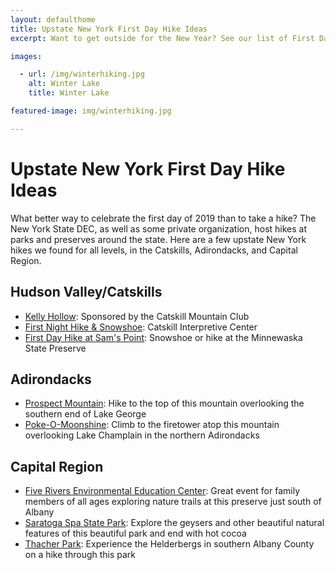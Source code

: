 ```yaml
---
layout: defaulthome
title: Upstate New York First Day Hike Ideas 
excerpt: Want to get outside for the New Year? See our list of First Day hikes scheduled for January 1, 2019.

images:

  - url: /img/winterhiking.jpg
    alt: Winter Lake 
    title: Winter Lake

featured-image: img/winterhiking.jpg

---
```


<h1>Upstate New York First Day Hike Ideas</h1>

<p>What better way to celebrate the first day of 2019 than to take a hike? The New York State DEC, as well as some private organization, host hikes at parks and preserves around the state. Here are a few upstate New York hikes we found for all levels, in the Catskills, Adirondacks, and Capital Region.</p>

<h2>Hudson Valley/Catskills</h2>

<ul>
	<li><a href="http://catskillmountainclub.org/events/first-day-hike-in-kelly-hollow-tuesday-january-1-1030-am/" target="_blank">Kelly Hollow</a>: Sponsored by the Catskill Mountain Club</li>
	<li><a href="http://catskillinterpretivecenter.org/cic-events/2018/11/26/first-hike-of-2019" target="_blank">First Night Hike & Snowshoe</a>: Catskill Interpretive Center</li>
	<li><a href="https://parks.ny.gov/events/event.aspx?e=193-23791.0">First Day Hike at Sam's Point</a>: Snowshoe or hike at the Minnewaska State Preserve</li>
</ul>

<h2>Adirondacks</h2>

<ul>
	<li><a href="https://www.lakegeorge.com/event/first-day-hike-at-prospect-mountain-183427/" target="_blank">Prospect Mountain</a>: Hike to the top of this mountain overlooking the southern end of Lake George</li>
	<li><a href="https://www.lakechamplainregion.com/events/first-day-hike-at-pokeomoonshine-fire-tower" target="_blank">Poke-O-Moonshine</a>: Climb to the firetower atop this mountain overlooking Lake Champlain in the northern Adirondacks</li>
</ul>

<h2>Capital Region</h2>

<ul>
	<li><a href="https://allevents.in/delmar/first-day-hike-at-five-rivers-environmental-education-center/20002139433427">Five Rivers Environmental Education Center</a>: Great event for family members of all ages exploring nature trails at this preserve just south of Albany</li>
	<li><a href="https://parks.ny.gov/events/event.aspx?e=112-23832.0">Saratoga Spa State Park</a>: Explore the geysers and other beautiful natural features of this beautiful park and end with hot cocoa</li>
	<li><a href="https://parks.ny.gov/events/event.aspx?e=128-23817.0">Thacher Park</a>: Experience the Helderbergs in southern Albany County on a hike through this park</li>
</ul>